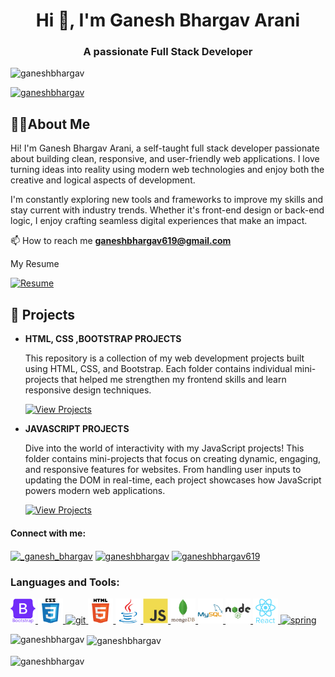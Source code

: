 <h1 align="center">Hi 👋, I'm Ganesh Bhargav Arani</h1>
<h3 align="center">A passionate Full Stack Developer</h3>

<p align="left"> <img src="https://komarev.com/ghpvc/?username=ganeshbhargav&label=Profile%20views&color=0e75b6&style=flat" alt="ganeshbhargav" /> </p>

<p align="left"> <a href="https://github.com/ryo-ma/github-profile-trophy"><img src="https://github-profile-trophy.vercel.app/?username=ganeshbhargav" alt="ganeshbhargav" /></a> </p>

<h2 align="left"> 🧑‍💻About Me</h2>
<p align="left">
Hi! I'm Ganesh Bhargav Arani, a self-taught full stack developer passionate about building clean, responsive, and user-friendly web applications. I love turning ideas into reality using modern web technologies and enjoy both the creative and logical aspects of development.

I'm constantly exploring new tools and frameworks to improve my skills and stay current with industry trends. Whether it's front-end design or back-end logic, I enjoy crafting seamless digital experiences that make an impact.

📫 How to reach me **ganeshbhargav619@gmail.com**
</p>

My Resume

[![Resume](https://img.shields.io/badge/View-Resume-blue)](https://github.com/Ganeshbhargav/Ganeshbhargav/blob/main/Ganesh_Bhargav_Arani_Resume.pdf)

<h2 align="left">📁 Projects</h2>
<ul>
  <li><B>HTML, CSS ,BOOTSTRAP PROJECTS</B></li>
  <P>This repository is a collection of my web development projects built using HTML, CSS, and Bootstrap. Each folder contains individual mini-projects that helped me strengthen my frontend skills and learn responsive design techniques.</P>
 
  [![View Projects](https://img.shields.io/badge/View-Projects-red)](https://github.com/Ganeshbhargav/Html_CSS_Bootstrap)

  <li><B>JAVASCRIPT PROJECTS</B></li>
  <P>Dive into the world of interactivity with my JavaScript projects! This folder contains mini-projects that focus on creating dynamic, engaging, and responsive features for websites. From handling user inputs to updating the DOM in real-time, each project showcases how JavaScript powers modern web applications.</P>

   [![View Projects](https://img.shields.io/badge/View-Projects-red)](https://github.com/Ganeshbhargav/Javascript)
  </P>

  
</ul>


<h4 align="left">Connect with me:</h4>
<p align="left">
<a href="https://instagram.com/_ganesh_bhargav" target="blank"><img align="center" src="https://raw.githubusercontent.com/rahuldkjain/github-profile-readme-generator/master/src/images/icons/Social/instagram.svg" alt="_ganesh_bhargav" height="30" width="40" /></a>
<a href="https://www.codechef.com/users/ganeshbhargav" target="blank"><img align="center" src="https://cdn.jsdelivr.net/npm/simple-icons@3.1.0/icons/codechef.svg" alt="ganeshbhargav" height="30" width="40" /></a>
<a href="https://www.hackerrank.com/ganeshbhargav619" target="blank"><img align="center" src="https://raw.githubusercontent.com/rahuldkjain/github-profile-readme-generator/master/src/images/icons/Social/hackerrank.svg" alt="ganeshbhargav619" height="30" width="40" /></a>
</p>
<h3 align="left">Languages and Tools:</h3>
<p align="left"> <a href="https://getbootstrap.com" target="_blank" rel="noreferrer"> <img src="https://raw.githubusercontent.com/devicons/devicon/master/icons/bootstrap/bootstrap-plain-wordmark.svg" alt="bootstrap" width="40" height="40"/> </a> <a href="https://www.w3schools.com/css/" target="_blank" rel="noreferrer"> <img src="https://raw.githubusercontent.com/devicons/devicon/master/icons/css3/css3-original-wordmark.svg" alt="css3" width="40" height="40"/> </a> <a href="https://git-scm.com/" target="_blank" rel="noreferrer"> <img src="https://www.vectorlogo.zone/logos/git-scm/git-scm-icon.svg" alt="git" width="40" height="40"/> </a> <a href="https://www.w3.org/html/" target="_blank" rel="noreferrer"> <img src="https://raw.githubusercontent.com/devicons/devicon/master/icons/html5/html5-original-wordmark.svg" alt="html5" width="40" height="40"/> </a> <a href="https://www.java.com" target="_blank" rel="noreferrer"> <img src="https://raw.githubusercontent.com/devicons/devicon/master/icons/java/java-original.svg" alt="java" width="40" height="40"/> </a> <a href="https://developer.mozilla.org/en-US/docs/Web/JavaScript" target="_blank" rel="noreferrer"> <img src="https://raw.githubusercontent.com/devicons/devicon/master/icons/javascript/javascript-original.svg" alt="javascript" width="40" height="40"/> </a> <a href="https://www.mongodb.com/" target="_blank" rel="noreferrer"> <img src="https://raw.githubusercontent.com/devicons/devicon/master/icons/mongodb/mongodb-original-wordmark.svg" alt="mongodb" width="40" height="40"/> </a> <a href="https://www.mysql.com/" target="_blank" rel="noreferrer"> <img src="https://raw.githubusercontent.com/devicons/devicon/master/icons/mysql/mysql-original-wordmark.svg" alt="mysql" width="40" height="40"/> </a> <a href="https://nodejs.org" target="_blank" rel="noreferrer"> <img src="https://raw.githubusercontent.com/devicons/devicon/master/icons/nodejs/nodejs-original-wordmark.svg" alt="nodejs" width="40" height="40"/> </a> <a href="https://reactjs.org/" target="_blank" rel="noreferrer"> <img src="https://raw.githubusercontent.com/devicons/devicon/master/icons/react/react-original-wordmark.svg" alt="react" width="40" height="40"/> </a> <a href="https://spring.io/" target="_blank" rel="noreferrer"> <img src="https://www.vectorlogo.zone/logos/springio/springio-icon.svg" alt="spring" width="40" height="40"/> </a> </p>

<p align="left"><img align="left" src="https://github-readme-stats.vercel.app/api/top-langs?username=ganeshbhargav&show_icons=true&locale=en&layout=compact" alt="ganeshbhargav" /></p>
<p align="left">&nbsp;<img align="center" src="https://github-readme-stats.vercel.app/api?username=ganeshbhargav&show_icons=true&locale=en" alt="ganeshbhargav" /></p>

<p><img align="center" src="https://github-readme-streak-stats.herokuapp.com/?user=ganeshbhargav&" alt="ganeshbhargav" /></p>

